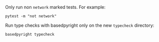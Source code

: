 Only run non `network` marked tests. For example:

    pytest -m "not network"

Run type checks with basedpyright only on the new `typecheck` directory:

    basedpyright typecheck